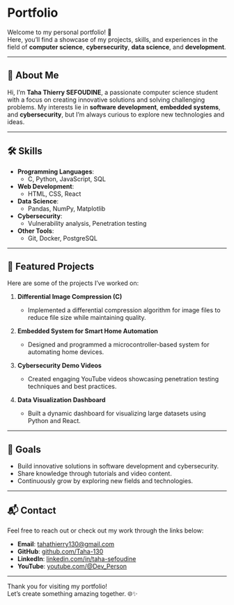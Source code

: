# Portfolio

Welcome to my personal portfolio! 🚀  
Here, you’ll find a showcase of my projects, skills, and experiences in the field of **computer science**, **cybersecurity**, **data science**, and **development**.

---

## 🌟 About Me

Hi, I’m **Taha Thierry SEFOUDINE**, a passionate computer science student with a focus on creating innovative solutions and solving challenging problems. My interests lie in **software development**, **embedded systems**, and **cybersecurity**, but I’m always curious to explore new technologies and ideas.

---

## 🛠️ Skills

- **Programming Languages**:
  - C, Python, JavaScript, SQL
- **Web Development**:
  - HTML, CSS, React
- **Data Science**:
  - Pandas, NumPy, Matplotlib
- **Cybersecurity**:
  - Vulnerability analysis, Penetration testing
- **Other Tools**:
  - Git, Docker, PostgreSQL

---

## 📂 Featured Projects

Here are some of the projects I’ve worked on:

1. **Differential Image Compression (C)**

   - Implemented a differential compression algorithm for image files to reduce file size while maintaining quality.

2. **Embedded System for Smart Home Automation**

   - Designed and programmed a microcontroller-based system for automating home devices.

3. **Cybersecurity Demo Videos**

   - Created engaging YouTube videos showcasing penetration testing techniques and best practices.

4. **Data Visualization Dashboard**
   - Built a dynamic dashboard for visualizing large datasets using Python and React.

---

## 🎯 Goals

- Build innovative solutions in software development and cybersecurity.
- Share knowledge through tutorials and video content.
- Continuously grow by exploring new fields and technologies.

---

## 📬 Contact

Feel free to reach out or check out my work through the links below:

- **Email**: [tahathierry130@gmail.com](mailto:tahathierry130@gmail.com)
- **GitHub**: [github.com/Taha-130](https://github.com/Taha-130)
- **LinkedIn**: [linkedin.com/in/taha-sefoudine](https://linkedin.com/in/taha-sefoudine)
- **YouTube**: [youtube.com/@Dev_Person](https://youtube.com/@Dev_Person)

---

Thank you for visiting my portfolio!  
Let’s create something amazing together. 🌐✨
